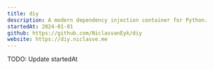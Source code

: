 ```yaml
---
title: diy
description: A modern dependency injection container for Python.
startedAt: 2024-01-01
github: https://github.com/NiclasvanEyk/diy
website: https://diy.niclasve.me
---
```


TODO: Update startedAt
